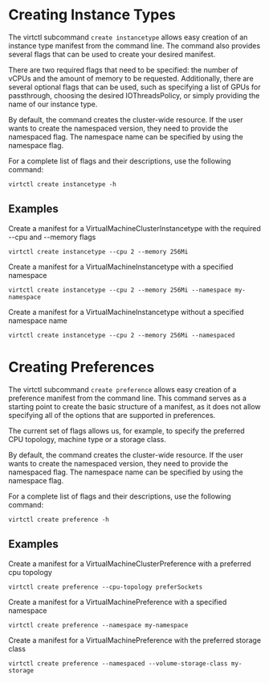 # Creating Instance Types

The virtctl subcommand `create instancetype` allows easy creation of an instance type
manifest from the command line. The command also provides several flags that can be used
to create your desired manifest.

There are two required flags that need to be specified: the number of vCPUs and the amount of
memory to be requested. Additionally, there are several optional flags that can be used, such as specifying
a list of GPUs for passthrough, choosing the desired IOThreadsPolicy, or simply providing
the name of our instance type.

By default, the command creates the cluster-wide resource. If the user wants to create the namespaced version,
they need to provide the namespaced flag. The namespace name can be specified by using the namespace flag.

For a complete list of flags and their descriptions, use the following command:

```shell
virtctl create instancetype -h
```

## Examples

Create a manifest for a VirtualMachineClusterInstancetype with the required --cpu and --memory flags
```shell
virtctl create instancetype --cpu 2 --memory 256Mi
```

Create a manifest for a VirtualMachineInstancetype with a specified namespace
```shell
virtctl create instancetype --cpu 2 --memory 256Mi --namespace my-namespace
```

Create a manifest for a VirtualMachineInstancetype without a specified namespace name
```shell
virtctl create instancetype --cpu 2 --memory 256Mi --namespaced
```

# Creating Preferences

The virtctl subcommand `create preference` allows easy creation of a preference
manifest from the command line. This command serves as a starting point to create
the basic structure of a manifest, as it does not allow specifying all of the options that
are supported in preferences.

The current set of flags allows us, for example, to specify the preferred CPU topology, machine type
or a storage class.

By default, the command creates the cluster-wide resource. If the user wants to create the namespaced version,
they need to provide the namespaced flag. The namespace name can be specified by using the namespace flag.

For a complete list of flags and their descriptions, use the following command:

```shell
virtctl create preference -h
```

## Examples

Create a manifest for a VirtualMachineClusterPreference with a preferred cpu topology
```shell
virtctl create preference --cpu-topology preferSockets
```

Create a manifest for a VirtualMachinePreference with a specified namespace
```shell
virtctl create preference --namespace my-namespace
```

Create a manifest for a VirtualMachinePreference with the preferred storage class
```shell
virtctl create preference --namespaced --volume-storage-class my-storage
```
